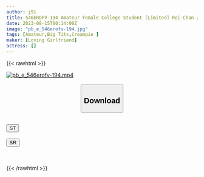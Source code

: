 ```yaml
---
author: j91
title: 546EROFV-194 Amateur Female College Student [Limited] Rei-Chan 21 Years Old Busty Super Cute JD Who Works As A Race Queen Wears Team Costumes At The Hotel And Breaks The Rules And Cums Inside Out! !
date: 2023-08-15T00:14:00Z
image: "pb_e_546erofv-194.jpg"
tags: [Amateur,Big Tits,Creampie ]
maker: [Loving Girlfriend]
actress: []
---
```



{{< rawhtml >}}

<div class="video" data-videoid="qD7x0Q1QMkSAaM">
    <a href="javascript:;">
        <img src="https://my.j91.asia/posts/pb_e_546erofv-194/pb_e_546erofv-194.jpg" width="WIDTH" height="HEIGHT" alt="pb_e_546erofv-194.mp4" loading="lazy">
    </a>
</div>

<script type="text/javascript" src="https://j91.asia/asset/on-demand-st.js"></script>

<br>
  <link rel="stylesheet" href="https://j91.asia/asset/bs5.css">
  
  <center>
  <button class="btn btn-primary" type="button" data-bs-toggle="collapse" data-bs-target=".multi-collapse" aria-expanded="false" aria-controls="multiCollapseExample1 multiCollapseExample2"><h2>Download</h2></button></center>
</p>
<div class="row">
  <div class="col">
    <div class="collapse multi-collapse" id="multiCollapseExample1">
      <div class="card card-body">
	      	      <br>
<div class="buttons">  
<a href="https://streamtape.to/v/qD7x0Q1QMkSAaM"><button class="btn-hover color-3"><i class="fa fa-download"></i> ST</button></a></div>
    </div>
  </div>
</div>
  <div class="col">
    <div class="collapse multi-collapse" id="multiCollapseExample2">
      <div class="card card-body">
	      <br>
<div class="buttons">
    <a href="https://streamruby.com/579y7bbuxk5g"><button class="btn-hover color-9"><i class="fa fa-download"></i> SR</button></a></div>
<br><br>
      </div>
    </div>
  </div>
</div>

{{< /rawhtml >}}